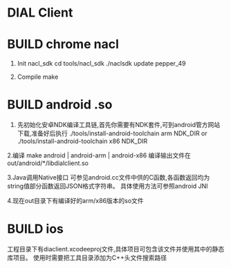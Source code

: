 DIAL Client
===============

BUILD chrome nacl
===============
1. Init nacl_sdk
cd tools/nacl_sdk
./naclsdk update pepper_49

2. Compile
make


BUILD android .so
===============
1. 先初始化安卓NDK编译工具链,首先你需要有NDK套件,可到android管方网站下载,准备好后执行
./tools/install-android-toolchain arm NDK_DIR    or
./tools/install-android-toolchain x86 NDK_DIR

2.编译
make android | android-arm | android-x86
编译输出文件在out/android/*/libdialclient.so

3.Java调用Native接口
可参见android.cc文件中供的C函数,各函数返回均为string值部分函数返回JSON格式字符串。
具体使用方法可参照android JNI

4.现在out目录下有编译好的arm/x86版本的so文件



BUILD ios
===============
工程目录下有diaclient.xcodeeproj文件,具体项目可包含该文件并使用其中的静态库项目。
使用时需要把工具目录添加为C++头文件搜索路径
